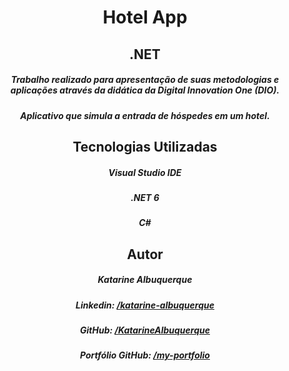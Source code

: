 <div align="center">

# Hotel App
## .NET

##### Trabalho realizado para apresentação de suas metodologias e aplicações através da didática da Digital Innovation One (DIO).

##### Aplicativo que simula a entrada de hóspedes em um hotel.

## Tecnologias Utilizadas

##### Visual Studio IDE
##### .NET 6
##### C#

## Autor
##### Katarine Albuquerque
##### Linkedin: <a href="https://www.linkedin.com/in/katarine-albuquerque/">/katarine-albuquerque</a>
##### GitHub: <a href="https://github.com/KatarineAlbuquerque">/KatarineAlbuquerque</a>
##### Portfólio GitHub: <a href="https://github.com/KatarineAlbuquerque/my-portfolio">/my-portfolio</a>

</div>
